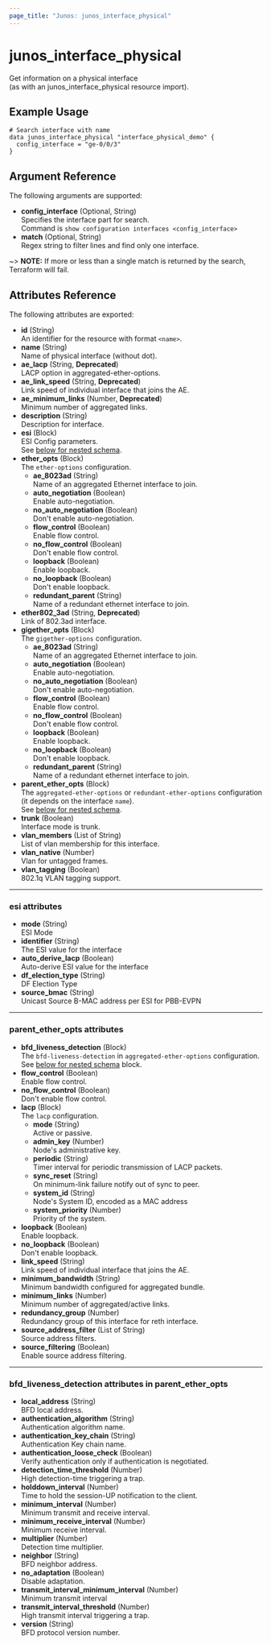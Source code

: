 ```yaml
---
page_title: "Junos: junos_interface_physical"
---
```


# junos_interface_physical

Get information on a physical interface  
(as with an junos_interface_physical resource import).

## Example Usage

```hcl
# Search interface with name
data junos_interface_physical "interface_physical_demo" {
  config_interface = "ge-0/0/3"
}
```

## Argument Reference

The following arguments are supported:

- **config_interface** (Optional, String)  
  Specifies the interface part for search.  
  Command is `show configuration interfaces <config_interface>`
- **match** (Optional, String)  
  Regex string to filter lines and find only one interface.

~> **NOTE:** If more or less than a single match is returned by the search, Terraform will fail.

## Attributes Reference

The following attributes are exported:

- **id** (String)  
  An identifier for the resource with format `<name>`.
- **name** (String)  
  Name of physical interface (without dot).
- **ae_lacp** (String, **Deprecated**)  
  LACP option in aggregated-ether-options.
- **ae_link_speed** (String, **Deprecated**)  
  Link speed of individual interface that joins the AE.
- **ae_minimum_links** (Number, **Deprecated**)  
  Minimum number of aggregated links.
- **description** (String)  
  Description for interface.
- **esi** (Block)  
  ESI Config parameters.  
  See [below for nested schema](#esi-attributes).
- **ether_opts** (Block)  
  The `ether-options` configuration.
  - **ae_8023ad** (String)  
    Name of an aggregated Ethernet interface to join.
  - **auto_negotiation** (Boolean)  
    Enable auto-negotiation.
  - **no_auto_negotiation** (Boolean)  
    Don't enable auto-negotiation.
  - **flow_control** (Boolean)  
    Enable flow control.
  - **no_flow_control** (Boolean)  
    Don't enable flow control.
  - **loopback** (Boolean)  
    Enable loopback.
  - **no_loopback** (Boolean)  
    Don't enable loopback.
  - **redundant_parent** (String)  
    Name of a redundant ethernet interface to join.
- **ether802_3ad** (String, **Deprecated**)  
  Link of 802.3ad interface.
- **gigether_opts** (Block)  
  The `gigether-options` configuration.
  - **ae_8023ad** (String)  
    Name of an aggregated Ethernet interface to join.
  - **auto_negotiation** (Boolean)  
    Enable auto-negotiation.
  - **no_auto_negotiation** (Boolean)  
    Don't enable auto-negotiation.
  - **flow_control** (Boolean)  
    Enable flow control.
  - **no_flow_control** (Boolean)  
    Don't enable flow control.
  - **loopback** (Boolean)  
    Enable loopback.
  - **no_loopback** (Boolean)  
    Don't enable loopback.
  - **redundant_parent** (String)  
    Name of a redundant ethernet interface to join.
- **parent_ether_opts** (Block)  
  The `aggregated-ether-options` or `redundant-ether-options` configuration
  (it depends on the interface `name`).  
  See [below for nested schema](#parent_ether_opts-attributes).
- **trunk** (Boolean)  
  Interface mode is trunk.
- **vlan_members** (List of String)  
  List of vlan membership for this interface.
- **vlan_native** (Number)  
  Vlan for untagged frames.
- **vlan_tagging** (Boolean)  
  802.1q VLAN tagging support.

---

### esi attributes

- **mode** (String)  
  ESI Mode
- **identifier** (String)  
  The ESI value for the interface
- **auto_derive_lacp** (Boolean)  
  Auto-derive ESI value for the interface
- **df_election_type** (String)  
  DF Election Type
- **source_bmac** (String)  
  Unicast Source B-MAC address per ESI for PBB-EVPN

---

### parent_ether_opts attributes

- **bfd_liveness_detection** (Block)  
  The `bfd-liveness-detection` in `aggregated-ether-options` configuration.  
  See [below for nested schema](#bfd_liveness_detection-attributes-in-parent_ether_opts) block.
- **flow_control** (Boolean)  
  Enable flow control.
- **no_flow_control** (Boolean)  
  Don't enable flow control.
- **lacp** (Block)  
  The `lacp` configuration.
  - **mode** (String)  
    Active or passive.
  - **admin_key** (Number)  
    Node's administrative key.
  - **periodic** (String)  
    Timer interval for periodic transmission of LACP packets.
  - **sync_reset** (String)  
    On minimum-link failure notify out of sync to peer.
  - **system_id** (String)  
    Node's System ID, encoded as a MAC address
  - **system_priority** (Number)  
    Priority of the system.
- **loopback** (Boolean)  
  Enable loopback.
- **no_loopback** (Boolean)  
  Don't enable loopback.
- **link_speed** (String)  
  Link speed of individual interface that joins the AE.
- **minimum_bandwidth** (String)  
  Minimum bandwidth configured for aggregated bundle.
- **minimum_links** (Number)  
  Minimum number of aggregated/active links.
- **redundancy_group** (Number)  
  Redundancy group of this interface for reth interface.
- **source_address_filter** (List of String)  
  Source address filters.
- **source_filtering** (Boolean)  
  Enable source address filtering.

---

### bfd_liveness_detection attributes in parent_ether_opts

- **local_address** (String)  
  BFD local address.
- **authentication_algorithm** (String)  
  Authentication algorithm name.
- **authentication_key_chain** (String)  
  Authentication Key chain name.
- **authentication_loose_check** (Boolean)  
  Verify authentication only if authentication is negotiated.
- **detection_time_threshold** (Number)  
  High detection-time triggering a trap.
- **holddown_interval** (Number)  
  Time to hold the session-UP notification to the client.
- **minimum_interval** (Number)  
  Minimum transmit and receive interval.
- **minimum_receive_interval** (Number)  
  Minimum receive interval.
- **multiplier** (Number)  
  Detection time multiplier.
- **neighbor** (String)  
  BFD neighbor address.
- **no_adaptation** (Boolean)  
  Disable adaptation.
- **transmit_interval_minimum_interval** (Number)  
  Minimum transmit interval
- **transmit_interval_threshold** (Number)  
  High transmit interval triggering a trap.
- **version** (String)  
  BFD protocol version number.
